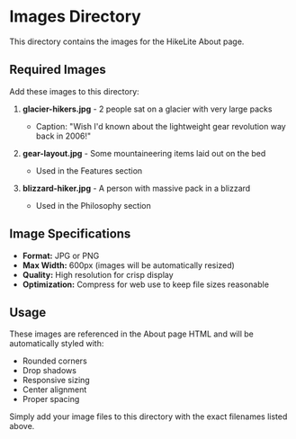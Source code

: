 # Images Directory

This directory contains the images for the HikeLite About page.

## Required Images

Add these images to this directory:

1. **glacier-hikers.jpg** - 2 people sat on a glacier with very large packs
   - Caption: "Wish I'd known about the lightweight gear revolution way back in 2006!"

2. **gear-layout.jpg** - Some mountaineering items laid out on the bed
   - Used in the Features section

3. **blizzard-hiker.jpg** - A person with massive pack in a blizzard
   - Used in the Philosophy section

## Image Specifications

- **Format:** JPG or PNG
- **Max Width:** 600px (images will be automatically resized)
- **Quality:** High resolution for crisp display
- **Optimization:** Compress for web use to keep file sizes reasonable

## Usage

These images are referenced in the About page HTML and will be automatically styled with:
- Rounded corners
- Drop shadows
- Responsive sizing
- Center alignment
- Proper spacing

Simply add your image files to this directory with the exact filenames listed above.


